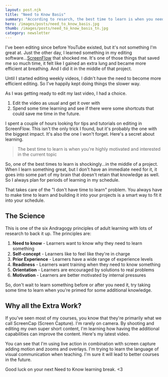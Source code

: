 ```yaml
---
layout: post.njk
title: "Need to Know Basis"
summary: "According to resarch, the best time to learn is when you need to know something. Sometimes that's in the middle of a project. Here's one of my secrets I use to plan to learn in the middle of a project."
hero: /images/posts/need_to_know_basis.jpg
thumb: /images/posts/need_to_know_basis_tn.jpg
category: newsletter
---
```


I've been editing since before YouTube existed, but it's not something I'm great at. Just the other day, I learned something in my editing software...[ScreenFlow](https://www.telestream.net/screenflow/overview.htm) that shocked me. It's one of those things that saved me so much time, it felt like I gained an extra lung and became more efficient at breathing. And I did it in the middle of that project.

<lite-youtube videoid="nk7iSkHeEpY"></lite-youtube>

Until I started editing weekly videos, I didn't have the need to become more efficient editing. So I've happily kept doing things the slower way.

As I was getting ready to edit my last video, I had a choice.

1. Edit the video as usual and get it over with
1. Spend some time learning and see if there were some shortcuts that could save me time in the future.

I spent a couple of hours looking for tips and tutorials on editing in ScreenFlow. This isn't the only trick I found, but it's probably the one with the biggest impact. It's also the one I won't forget. Here's a secret about learning.

> The best time to learn is when you're highly motivated and interested in the current topic

So, one of the best times to learn is shockingly...in the middle of a project. When I learn something great, but I don't have an immediate need for it, it goes into some part of my brain that doesn't retain that knowledge as well. So I always plan for periods of learning in my schedule.

That takes care of the "I don't have time to learn" problem. You always have to make time to learn and building it into your projects is a smart way to fit it into your schedule.

## The Science

This is one of the six Andragogy principles of adult learning with lots of research to back it up. The principles are:

1. **Need to know** - Learners want to know why they need to learn something
1. **Self-concept** - Learners like to feel like they're in charge
1. **Prior Experience** - Learners have a wide range of experience levels
1. **Readiness** - Learners want training when they need to know something
1. **Orientation** - Learners are encouraged by solutions to real problems
1. **Motivation** - Learners are better motivated by internal pressures

So, don't wait to learn something before or after you need it, try taking some time to learn when you're primed for some additional knowledge.

## Why all the Extra Work?

If you've seen most of my courses, you know that they're primarily what we call ScreenCap (Screen Capture). I'm rarely on camera. By shooting and editing my own super short content, I'm learning how having the additional capabilities can improve the content. Here's my latest video.

You can see that I'm using live action in combination with screen capture adding motion and zooms and overlays. I'm trying to learn the language of visual communication when teaching. I'm sure it will lead to better courses in the future.

Good luck on your next Need to Know learning break. <3
